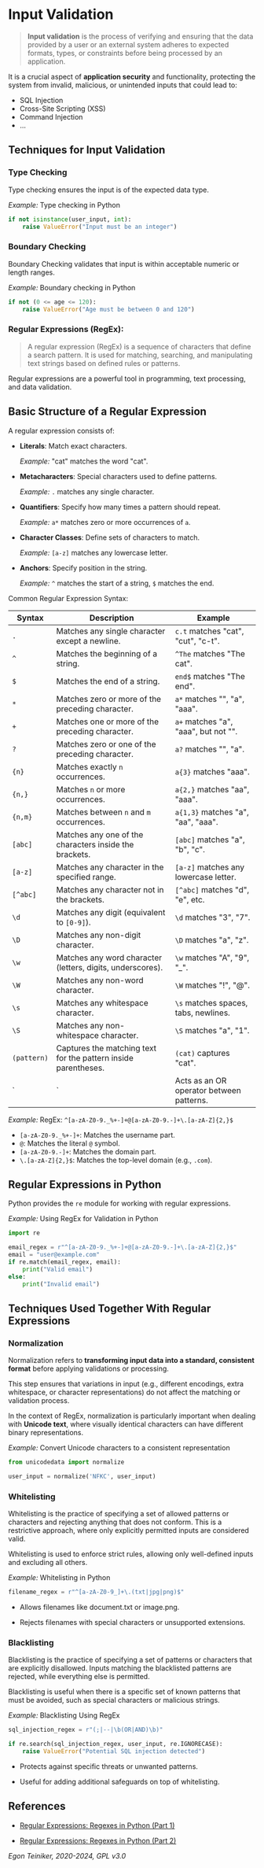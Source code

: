 # Input Validation

> **Input validation** is the process of verifying and ensuring that the data 
> provided by a user or an external system adheres to expected formats, types, 
> or constraints before being processed by an application. 

It is a crucial aspect of **application security** and functionality, protecting 
the system from invalid, malicious, or unintended inputs that could lead to:
* SQL Injection
* Cross-Site Scripting (XSS)
* Command Injection
* ...

## Techniques for Input Validation

### Type Checking

Type checking ensures the input is of the expected data type.

_Example:_ Type checking in Python

```Python
if not isinstance(user_input, int):
    raise ValueError("Input must be an integer")
```


### Boundary Checking

Boundary Checking validates that input is within acceptable numeric 
or length ranges.

_Example:_ Boundary checking in Python

```Python
if not (0 <= age <= 120):
    raise ValueError("Age must be between 0 and 120")
```


### Regular Expressions (RegEx):

> A regular expression (RegEx) is a sequence of characters that define a 
> search pattern. 
> It is used for matching, searching, and manipulating text strings based 
> on defined rules or patterns. 

Regular expressions are a powerful tool in programming, text processing, and data validation.

## Basic Structure of a Regular Expression

A regular expression consists of:

* **Literals**: Match exact characters.

    _Example:_ "cat" matches the word "cat".

* **Metacharacters**: Special characters used to define patterns.

    _Example:_ `.` matches any single character.

* **Quantifiers**: Specify how many times a pattern should repeat.

    _Example:_ `a*` matches zero or more occurrences of `a`.

* **Character Classes**: Define sets of characters to match.

    _Example:_ `[a-z]` matches any lowercase letter.

* **Anchors**: Specify position in the string.

    _Example:_ `^` matches the start of a string, `$` matches the end.

Common Regular Expression Syntax:

| **Syntax**       | **Description**                                                                 | **Example**                                 |
|-------------------|---------------------------------------------------------------------------------|---------------------------------------------|
| `.`               | Matches any single character except a newline.                                 | `c.t` matches "cat", "cut", "c-t".          |
| `^`               | Matches the beginning of a string.                                             | `^The` matches "The cat".                   |
| `$`               | Matches the end of a string.                                                   | `end$` matches "The end".                   |
| `*`               | Matches zero or more of the preceding character.                               | `a*` matches "", "a", "aaa".                |
| `+`               | Matches one or more of the preceding character.                                | `a+` matches "a", "aaa", but not "".        |
| `?`               | Matches zero or one of the preceding character.                                | `a?` matches "", "a".                       |
| `{n}`             | Matches exactly `n` occurrences.                                              | `a{3}` matches "aaa".                       |
| `{n,}`            | Matches `n` or more occurrences.                                               | `a{2,}` matches "aa", "aaa".                |
| `{n,m}`           | Matches between `n` and `m` occurrences.                                       | `a{1,3}` matches "a", "aa", "aaa".          |
| `[abc]`           | Matches any one of the characters inside the brackets.                         | `[abc]` matches "a", "b", "c".              |
| `[a-z]`           | Matches any character in the specified range.                                  | `[a-z]` matches any lowercase letter.        |
| `[^abc]`          | Matches any character not in the brackets.                                     | `[^abc]` matches "d", "e", etc.             |
| `\d`              | Matches any digit (equivalent to `[0-9]`).                                      | `\d` matches "3", "7".                      |
| `\D`              | Matches any non-digit character.                                               | `\D` matches "a", "z".                      |
| `\w`              | Matches any word character (letters, digits, underscores).                     | `\w` matches "A", "9", "_".                 |
| `\W`              | Matches any non-word character.                                                | `\W` matches "!", "@".                      |
| `\s`              | Matches any whitespace character.                                              | `\s` matches spaces, tabs, newlines.        |
| `\S`              | Matches any non-whitespace character.                                          | `\S` matches "a", "1".                      |
| `(pattern)`       | Captures the matching text for the pattern inside parentheses.                 | `(cat)` captures "cat".                     |
| `|`               | Acts as an OR operator between patterns.                                       | `cat|dog` matches "cat" or "dog".           |


_Example:_ RegEx: `^[a-zA-Z0-9._%+-]+@[a-zA-Z0-9.-]+\.[a-zA-Z]{2,}$`

* `[a-zA-Z0-9._%+-]+`: Matches the username part.
* `@`: Matches the literal `@` symbol.
* `[a-zA-Z0-9.-]+`: Matches the domain part.
* `\.[a-zA-Z]{2,}$`: Matches the top-level domain (e.g., `.com`).


## Regular Expressions in Python

Python provides the `re` module for working with regular expressions.

_Example:_ Using RegEx for Validation in Python 

```Python
import re

email_regex = r"^[a-zA-Z0-9._%+-]+@[a-zA-Z0-9.-]+\.[a-zA-Z]{2,}$"
email = "user@example.com"
if re.match(email_regex, email):
    print("Valid email")
else:
    print("Invalid email")
```

## Techniques Used Together With Regular Expressions

### Normalization 

Normalization refers to **transforming input data into a standard, 
consistent format** before applying validations or processing. 

This step ensures that variations in input (e.g., different encodings, 
extra whitespace, or character representations) do not affect the 
matching or validation process.

In the context of RegEx, normalization is particularly important 
when dealing with **Unicode text**, where visually identical 
characters can have different binary representations.

_Example:_ Convert Unicode characters to a consistent representation
```Python
from unicodedata import normalize

user_input = normalize('NFKC', user_input)
```


### Whitelisting

Whitelisting is the practice of specifying a set of allowed patterns or 
characters and rejecting anything that does not conform. This is a 
restrictive approach, where only explicitly permitted inputs are 
considered valid.

Whitelisting is used to enforce strict rules, allowing only well-defined 
inputs and excluding all others.

_Example:_ Whitelisting in Python
```Python
filename_regex = r"^[a-zA-Z0-9_]+\.(txt|jpg|png)$"
```

* Allows filenames like document.txt or image.png.

* Rejects filenames with special characters or unsupported extensions.


### Blacklisting

Blacklisting is the practice of specifying a set of patterns or 
characters that are explicitly disallowed. Inputs matching the 
blacklisted patterns are rejected, while everything else is permitted.

Blacklisting is useful when there is a specific set of known patterns 
that must be avoided, such as special characters or malicious strings.

_Example:_ Blacklisting Using RegEx
```Python
sql_injection_regex = r"(;|--|\b(OR|AND)\b)"

if re.search(sql_injection_regex, user_input, re.IGNORECASE):
    raise ValueError("Potential SQL injection detected")
```

* Protects against specific threats or unwanted patterns.

* Useful for adding additional safeguards on top of whitelisting.



## References

* [Regular Expressions: Regexes in Python (Part 1)](https://realpython.com/regex-python/)

* [Regular Expressions: Regexes in Python (Part 2)](https://realpython.com/regex-python-part-2/)

*Egon Teiniker, 2020-2024, GPL v3.0*